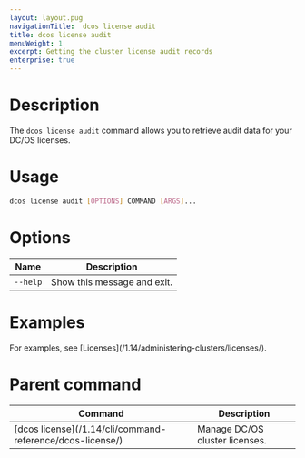 ```yaml
---
layout: layout.pug
navigationTitle:  dcos license audit
title: dcos license audit
menuWeight: 1
excerpt: Getting the cluster license audit records
enterprise: true
---
```


# Description
The `dcos license audit` command allows you to retrieve audit data for your DC/OS licenses.

# Usage

```bash
dcos license audit [OPTIONS] COMMAND [ARGS]...
```

# Options

| Name |  Description |
|---------|-------------|
| `--help`   |  Show this message and exit. |



# Examples
For examples, see [Licenses]\(/1.14/administering-clusters/licenses/).

# Parent command

| Command | Description |
|---------|-------------|
| [dcos license]\(/1.14/cli/command-reference/dcos-license/) | Manage DC/OS cluster licenses. |
